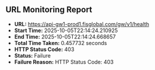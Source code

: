 ## URL Monitoring Report

- **URL:** https://api-gw1-prod1.fisglobal.com/gw/v1/health
- **Start Time:** 2025-10-05T22:14:24.210925
- **End Time:** 2025-10-05T22:14:24.668657
- **Total Time Taken:** 0.457732 seconds
- **HTTP Status Code:** 403
- **Status:** Failure
- **Failure Reason:** HTTP Status Code: 403

